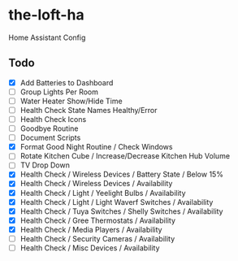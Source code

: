# the-loft-ha
Home Assistant Config

## Todo
- [x] Add Batteries to Dashboard
- [ ] Group Lights Per Room
- [ ] Water Heater Show/Hide Time
- [ ] Health Check State Names Healthy/Error
- [ ] Health Check Icons
- [ ] Goodbye Routine
- [ ] Document Scripts
- [x] Format Good Night Routine / Check Windows
- [ ] Rotate Kitchen Cube / Increase/Decrease Kitchen Hub Volume
- [ ] TV Drop Down
- [x] Health Check / Wireless Devices / Battery State / Below 15%
- [x] Health Check / Wireless Devices / Availability
- [x] Health Check / Light / Yeelight Bulbs / Availability
- [x] Health Check / Light / Light Waverf Switches / Availability
- [x] Health Check / Tuya Switches / Shelly Switches / Availability
- [x] Health Check / Gree Thermostats / Availability
- [x] Health Check / Media Players / Availability
- [ ] Health Check / Security Cameras / Availability
- [ ] Health Check / Misc Devices / Availability